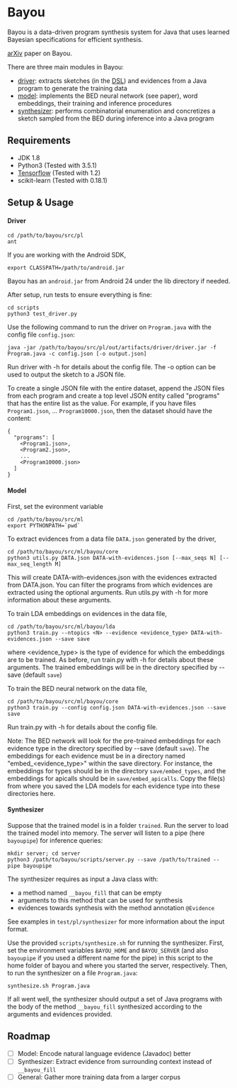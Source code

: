 # Bayou
Bayou is a data-driven program synthesis system for Java that uses learned Bayesian specifications for efficient synthesis.

[arXiv](https://arxiv.org/abs/1703.05698) paper on Bayou.

There are three main modules in Bayou:
- [driver](https://github.com/capergroup/bayou/tree/master/src/pl/src/edu/rice/bayou/dom_driver): extracts sketches (in the [DSL](https://github.com/capergroup/bayou/tree/master/src/pl/src/edu/rice/bayou/dsl)) and evidences from a Java program to generate the training data
- [model](https://github.com/capergroup/bayou/tree/master/src/ml/bayou): implements the BED neural network (see paper), word embeddings, their training and inference procedures
- [synthesizer](https://github.com/capergroup/bayou/tree/master/src/pl/src/edu/rice/bayou/synthesizer): performs combinatorial enumeration and concretizes a sketch sampled from the BED during inference into a Java program

## Requirements
- JDK 1.8
- Python3 (Tested with 3.5.1)
- [Tensorflow](https://www.tensorflow.org) (Tested with 1.2)
- scikit-learn (Tested with 0.18.1)

## Setup & Usage
#### Driver
```
cd /path/to/bayou/src/pl
ant
```

If you are working with the Android SDK,
```
export CLASSPATH=/path/to/android.jar
```
Bayou has an `android.jar` from Android 24 under the lib directory if needed.

After setup, run tests to ensure everything is fine:
```
cd scripts
python3 test_driver.py
```

Use the following command to run the driver on `Program.java` with the config file `config.json`:
```
java -jar /path/to/bayou/src/pl/out/artifacts/driver/driver.jar -f Program.java -c config.json [-o output.json]
```
Run driver with -h for details about the config file. The -o option can be used to output the sketch to a JSON file.

To create a single JSON file with the entire dataset, append the JSON files from each program and create a top level JSON entity called "programs" that has the entire list as the value. For example, if you have files `Program1.json`, ... `Program10000.json`, then the dataset should have the content:
```
{
  "programs": [
    <Program1.json>,
    <Program2.json>,
    ...
    <Program10000.json>
  ]
}
```

#### Model
First, set the evironment variable
```
cd /path/to/bayou/src/ml
export PYTHONPATH=`pwd`
```

To extract evidences from a data file `DATA.json` generated by the driver,
```
cd /path/to/bayou/src/ml/bayou/core
python3 utils.py DATA.json DATA-with-evidences.json [--max_seqs N] [--max_seq_length M]
```
This will create DATA-with-evidences.json with the evidences extracted from DATA.json. You can filter the programs from which evidences are extracted using the optional arguments. Run utils.py with -h for more information about these arguments.

To train LDA embeddings on evidences in the data file,
```
cd /path/to/bayou/src/ml/bayou/lda
python3 train.py --ntopics <N> --evidence <evidence_type> DATA-with-evidences.json --save save
```
where <evidence_type> is the type of evidence for which the embeddings are to be trained. As before, run train.py with -h for details about these arguments. The trained embeddings will be in the directory specified by --save (default `save`)

To train the BED neural network on the data file,
```
cd /path/to/bayou/src/ml/bayou/core
python3 train.py --config config.json DATA-with-evidences.json --save save
```
Run train.py with -h for details about the config file.

Note: The BED network will look for the pre-trained embeddings for each evidence type in the directory specified by --save (default `save`). The embeddings for each evidence must be in a directory named "embed_<evidence_type>" within the save directory. For instance, the embeddings for types should be in the directory `save/embed_types`, and the embeddings for apicalls should be in `save/embed_apicalls`. Copy the file(s) from where you saved the LDA models for each evidence type into these directories here.

#### Synthesizer
Suppose that the trained model is in a folder `trained`. Run the server to load the trained model into memory. The server will listen to a pipe (here `bayoupipe`) for inference queries:
```
mkdir server; cd server
python3 /path/to/bayou/scripts/server.py --save /path/to/trained --pipe bayoupipe
```

The synthesizer requires as input a Java class with:
- a method named `__bayou_fill` that can be empty
- arguments to this method that can be used for synthesis
- evidences towards synthesis with the method annotation `@Evidence`

See examples in `test/pl/synthesizer` for more information about the input format.

Use the provided `scripts/synthesize.sh` for running the synthesizer. First, set the environment variables `BAYOU_HOME` and `BAYOU_SERVER` (and also `bayoupipe` if you used a different name for the pipe) in this script to the home folder of bayou and where you started the server, respectively. Then, to run the synthesizer on a file `Program.java`:

```
synthesize.sh Program.java
```
If all went well, the synthesizer should output a set of Java programs with the body of the method `__bayou_fill` synthesized according to the arguments and evidences provided.

## Roadmap
- [ ] Model: Encode natural language evidence (Javadoc) better
- [ ] Synthesizer: Extract evidence from surrounding context instead of `__bayou_fill`
- [ ] General: Gather more training data from a larger corpus 
